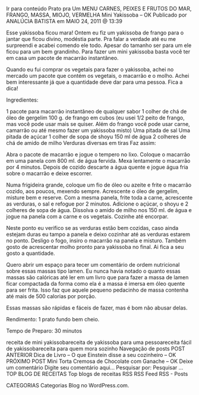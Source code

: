 Ir para conteúdo
Prato pra Um
MENU
CARNES, PEIXES E FRUTOS DO MAR, FRANGO, MASSA, MIOJO, VERMELHA
Mini Yakissoba – OK
Publicado por ANALÚCIA BATISTA em MAIO 24, 2011 @ 13:39

Esse yakissoba ficou mara!
Ontem eu fiz um yakissoba de frango para o jantar que ficou divino, modéstia parte. Pra falar a verdade até eu me surpreendi e acabei comendo ele todo. Apesar do tamanho ser para um ele ficou para um bem grandinho. Para fazer um mini yakissoba basta você ter em casa um pacote de macarrão instantâneo.

Quando eu fui comprar os vegetais para fazer o yakissoba, achei no mercado um pacote que contém os vegetais, o macarrão e o molho. Achei bem interessante já que a quantidade deve dar para uma pessoa. Fica a dica!

Ingredientes:

1 pacote para macarrão instantâneo de qualquer sabor
1 colher de chá de óleo de gergelim
100 g. de frango em cubos (eu usei 1/2 peito de frango, mas você pode usar mais se quiser. Além do frango você pode usar carne, camarrão ou até mesmo fazer um yakissoba misto)
Uma pitada de sal
Uma pitada de açúcar
1 colher de sopa de shoyu
150 ml de água
2 colheres de chá de amido de milho
Verduras diversas em tiras
Faz assim:

Abra o pacote de macarrão e jogue o tempero no lixo. Coloque o macarrão em uma panela com 800 ml. de água fervida. Mexa lentamente o macarrão por 4 minutos. Depois de cozido descarte a água quente e jogue água fria sobre o macarrão e deixe escorrer.

Numa frigideira grande, coloque um fio de óleo ou azeite e frite o macarrão cozido, aos poucos, mexendo sempre. Acrescente o óleo de gergelim, misture bem e reserve. Com a mesma panela, frite toda a carne, acrescente as verduras, o sal e refogue por 2 minutos. Adicione o açúcar, o shoyu e 2 colheres de sopa de água. Dissolva o amido de milho nos 150 ml. de água e jogue na panela com a carne e os vegetais. Cozinhe até encorpar.

Neste ponto eu verifico se as verduras estão bem cozidas, caso ainda estejam duras eu tampo a panela e deixo cozinhar até as verduras estarem no ponto. Desligo o fogo, insiro o macarrão na panela e misturo. Também gosto de acrescentar molho pronto para yakissoba no final. Ai fica a seu gosto a quantidade.

Quero abrir um espaço para tecer um comentário de ordem nutricional sobre essas massas tipo lamen. Eu nunca havia notado o quanto essas massas são calóricas até ler em um livro que para fazer a massa de lamen ficar compactada da forma como ela é a massa é imersa em óleo quente para ser frita. Isso faz que aquele pequeno pedacinho de massa contenha até mais de 500 calorias por porção.

Essas massas são rápidas e fáceis de fazer, mas é bom não abusar delas.

Rendimento: 1 prato fundo bem cheio.

Tempo de Preparo: 30 minutos



receita de mini yakissobareceita de yakissoba para uma pessoareceita fácil de yakissobareceita para quem mora sozinho
Navegação de posts
POST ANTERIOR
Dica de Livro – O que Einstein disse a seu cozinheiro – OK
PRÓXIMO POST
Mini Torta Cremosa de Chocolate com Ganache – OK
Deixe um comentário
Digite seu comentário aqui...
Pesquisar por:
Pesquisar …
TOP BLOG DE RECEITAS
Top blogs de receitas
RSS
RSS Feed RSS - Posts

CATEGORIAS
Categorias
Blog no WordPress.com.
